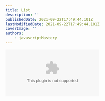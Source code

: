 ```yaml
---
title: List
description: ''
publishedDate: 2021-09-22T17:49:44.101Z
lastModifiedDate: 2021-09-22T17:49:44.101Z
coverImage: ''
authors:
    - javascriptMastery
---
```


<Embed type="youtube" url="https://youtu.be/UKdQjQX1Pko?t=2142" title="List" />
